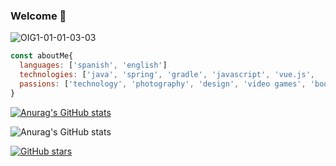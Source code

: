 ### Welcome 👋

![OIG1-01-01-03-03](https://user-images.githubusercontent.com/101667265/231556134-59ebf728-9d72-4068-b61f-907458a003b0.png)


```js
const aboutMe{
  languages: ['spanish', 'english']
  technologies: ['java', 'spring', 'gradle', 'javascript', 'vue.js',  'HTML', 'CSS']
  passions: ['technology', 'photography', 'design', 'video games', 'books', 'movies']
}
```

[![Anurag's GitHub stats](https://github-readme-stats.vercel.app/api?username=FedeCasper)](https://github.com/anuraghazra/github-readme-stats)

![Anurag's GitHub stats](https://github-readme-stats.vercel.app/api?username=anuraghazra&show_icons=true&theme=synthwave )


<!--
**FedeCasper/FedeCasper** is a ✨ _special_ ✨ repository because its `README.md` (this file) appears on your GitHub profile.

Here are some ideas to get you started:

- 🔭 I’m currently working on ...
- 🌱 I’m currently learning ...
- 👯 I’m looking to collaborate on ...
- 🤔 I’m looking for help with ...
- 💬 Ask me about ...
- 📫 How to reach me: ...
- 😄 Pronouns: ...
- ⚡ Fun fact: ...
-->

[![GitHub stars](https://img.shields.io/github/stars/usuario/repositorio.svg)](https://github.com/usuario/repositorio/stargazers)
